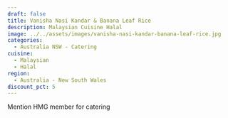 ```yaml
---
draft: false
title: Vanisha Nasi Kandar & Banana Leaf Rice
description: Malaysian Cuisine Halal
image: ../../assets/images/vanisha-nasi-kandar-banana-leaf-rice.jpg
categories:
  - Australia NSW - Catering
cuisine:
  - Malaysian
  - Halal
region:
  - Australia - New South Wales
discount_pct: 5
---
```


Mention HMG member for catering
